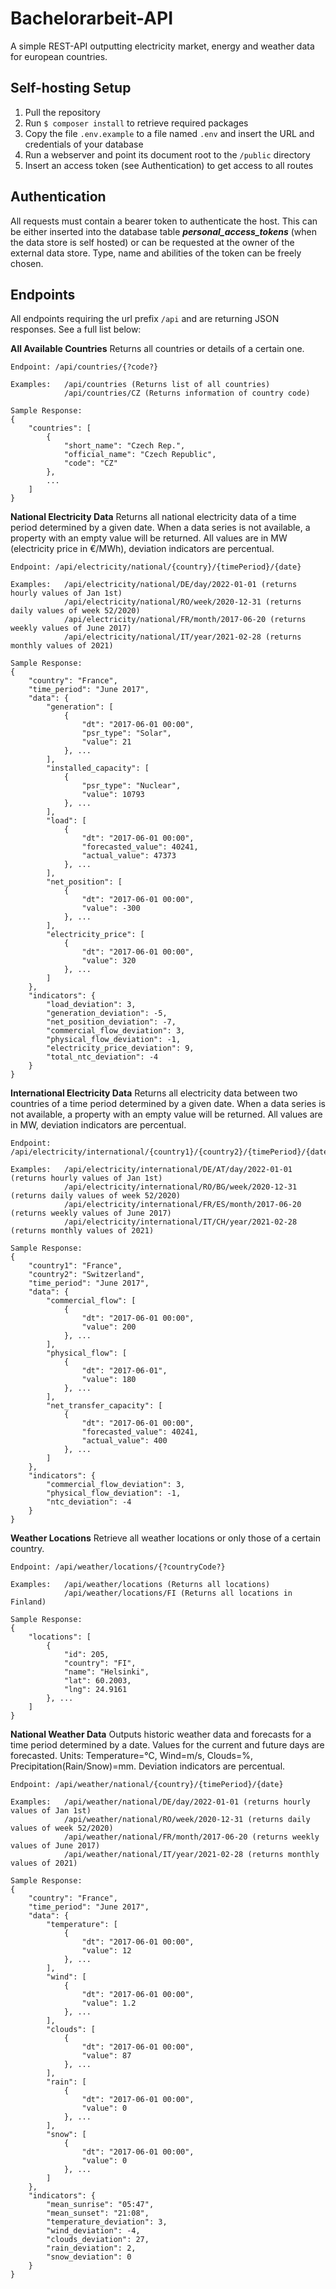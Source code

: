 # Bachelorarbeit-API
A simple REST-API outputting electricity market, energy and weather data for european countries.

## Self-hosting Setup
1. Pull the repository
2. Run `$ composer install` to retrieve required packages
3. Copy the file `.env.example` to a file named `.env` and insert the URL and credentials of your database
4. Run a webserver and point its document root to the `/public` directory
5. Insert an access token (see Authentication) to get access to all routes

## Authentication
All requests must contain a bearer token to authenticate the host. This can be either inserted into the database table ***personal_access_tokens*** (when the data store is self hosted) or can be requested at the owner of the external data store. Type, name and abilities of the token can be freely chosen.

## Endpoints
All endpoints requiring the url prefix `/api` and are returning JSON responses. See a full list below:

__All Available Countries__
Returns all countries or details of a certain one.
```
Endpoint: /api/countries/{?code?}

Examples:   /api/countries (Returns list of all countries)
            /api/countries/CZ (Returns information of country code)

Sample Response:
{
    "countries": [
        {
            "short_name": "Czech Rep.",
            "official_name": "Czech Republic",
            "code": "CZ"
        },
        ...
    ]
}
```


__National Electricity Data__
Returns all national electricity data of a time period determined by a given date. When a data series is not available, a property with an empty value will be returned. All values are in MW (electricity price in €/MWh), deviation indicators are percentual.
```
Endpoint: /api/electricity/national/{country}/{timePeriod}/{date}

Examples:   /api/electricity/national/DE/day/2022-01-01 (returns hourly values of Jan 1st)
            /api/electricity/national/RO/week/2020-12-31 (returns daily values of week 52/2020)
            /api/electricity/national/FR/month/2017-06-20 (returns weekly values of June 2017)
            /api/electricity/national/IT/year/2021-02-28 (returns monthly values of 2021)

Sample Response:
{
    "country": "France",
    "time_period": "June 2017",
    "data": {
        "generation": [
            {
                "dt": "2017-06-01 00:00",
                "psr_type": "Solar",
                "value": 21
            }, ...
        ],
        "installed_capacity": [
            {
                "psr_type": "Nuclear",
                "value": 10793
            }, ...
        ],
        "load": [
            {
                "dt": "2017-06-01 00:00",
                "forecasted_value": 40241,
                "actual_value": 47373
            }, ...
        ],
        "net_position": [
            {
                "dt": "2017-06-01 00:00",
                "value": -300
            }, ...
        ],
        "electricity_price": [
            {
                "dt": "2017-06-01 00:00",
                "value": 320
            }, ...
        ]
    },
    "indicators": {
        "load_deviation": 3,
        "generation_deviation": -5,
        "net_position_deviation": -7,
        "commercial_flow_deviation": 3,
        "physical_flow_deviation": -1,
        "electricity_price_deviation": 9,
        "total_ntc_deviation": -4
    }
}
```


__International Electricity Data__
Returns all electricity data between two countries of a time period determined by a given date. When a data series is not available, a property with an empty value will be returned. All values are in MW, deviation indicators are percentual.
```
Endpoint: /api/electricity/international/{country1}/{country2}/{timePeriod}/{date}

Examples:   /api/electricity/international/DE/AT/day/2022-01-01 (returns hourly values of Jan 1st)
            /api/electricity/international/RO/BG/week/2020-12-31 (returns daily values of week 52/2020)
            /api/electricity/international/FR/ES/month/2017-06-20 (returns weekly values of June 2017)
            /api/electricity/international/IT/CH/year/2021-02-28 (returns monthly values of 2021)

Sample Response:
{
    "country1": "France",
    "country2": "Switzerland",
    "time_period": "June 2017",
    "data": {
        "commercial_flow": [
            {
                "dt": "2017-06-01 00:00",
                "value": 200
            }, ...
        ],
        "physical_flow": [
            {
                "dt": "2017-06-01",
                "value": 180
            }, ...
        ],
        "net_transfer_capacity": [
            {
                "dt": "2017-06-01 00:00",
                "forecasted_value": 40241,
                "actual_value": 400
            }, ...
        ]
    },
    "indicators": {
        "commercial_flow_deviation": 3,
        "physical_flow_deviation": -1,
        "ntc_deviation": -4
    }
}
```


__Weather Locations__
Retrieve all weather locations or only those of a certain country.
```
Endpoint: /api/weather/locations/{?countryCode?}

Examples:   /api/weather/locations (Returns all locations)
            /api/weather/locations/FI (Returns all locations in Finland)

Sample Response:
{
    "locations": [
        {
            "id": 205,
            "country": "FI",
            "name": "Helsinki",
            "lat": 60.2003,
            "lng": 24.9161
        }, ...
    ]
}
```

__National Weather Data__
Outputs historic weather data and forecasts for a time period determined by a date. Values for the current and future days are forecasted. Units: Temperature=°C, Wind=m/s, Clouds=%, Precipitation(Rain/Snow)=mm. Deviation indicators are percentual.
```
Endpoint: /api/weather/national/{country}/{timePeriod}/{date}

Examples:   /api/weather/national/DE/day/2022-01-01 (returns hourly values of Jan 1st)
            /api/weather/national/RO/week/2020-12-31 (returns daily values of week 52/2020)
            /api/weather/national/FR/month/2017-06-20 (returns weekly values of June 2017)
            /api/weather/national/IT/year/2021-02-28 (returns monthly values of 2021)

Sample Response:
{
    "country": "France",
    "time_period": "June 2017",
    "data": {
        "temperature": [
            {
                "dt": "2017-06-01 00:00",
                "value": 12
            }, ...
        ],
        "wind": [
            {
                "dt": "2017-06-01 00:00",
                "value": 1.2
            }, ...
        ],
        "clouds": [
            {
                "dt": "2017-06-01 00:00",
                "value": 87
            }, ...
        ],
        "rain": [
            {
                "dt": "2017-06-01 00:00",
                "value": 0
            }, ...
        ],
        "snow": [
            {
                "dt": "2017-06-01 00:00",
                "value": 0
            }, ...
        ]
    },
    "indicators": {
        "mean_sunrise": "05:47",
        "mean_sunset": "21:08",
        "temperature_deviation": 3,
        "wind_deviation": -4,
        "clouds_deviation": 27,
        "rain_deviation": 2,
        "snow_deviation": 0
    }
}
```